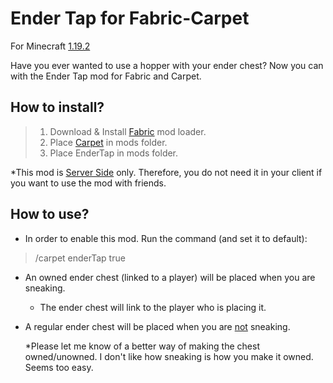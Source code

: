 # Ender Tap for Fabric-Carpet
For Minecraft <ins>1.19.2</ins>

Have you ever wanted to use a hopper with your ender chest? 
Now you can with the Ender Tap mod for Fabric and Carpet.

## How to install?

>1. Download & Install [Fabric](https://fabricmc.net) mod loader.
>2. Place [Carpet](https://www.curseforge.com/minecraft/mc-mods/carpet) in mods folder.
>3. Place EnderTap in mods folder.

*This mod is <ins>Server Side</ins> only. Therefore, you do not need it in your client if you want to use the mod with friends.

## How to use?
* In order to enable this mod. Run the command (and set it to default):<br/>
>/carpet enderTap true

* An owned ender chest (linked to a player) will be placed when you are sneaking.
  * The ender chest will link to the player who is placing it.
* A regular ender chest will be placed when you are <ins>not</ins> sneaking.

  *Please let me know of a better way of making the chest owned/unowned. I don't like how sneaking is how you make it owned. Seems too easy.